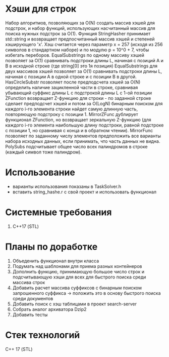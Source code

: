 # Хэши для строк
Набор алгоритмов, позволяющих за O(N) создать массив хэшей для подстрок, и набор функций, использующих насчитанный массив для поиска нужных подстрок за O(1).
Функция StringHasher принимает std::string и возвращает предпосчитанный массив хэшей и степеней хэширующего 'x'.
Хэш считается через параметр x = 257 (исходя из 256 символов в стандартном наборе) и по модулю p = 10^0 + 7, чтобы избегать переборов.
EqualSubstrings по одному массиву хэшей позволяет за O(1) сравнивать подстроки длины L, начиная с позиций А и B в исходной строке (где string[0] это 1я позиция)
EqualSubstrings для двух массивов хэшей позволяет за O(1) сравнивать подстроки длины L, начиная с позиции А в одной строке и с позиции B в другой.
HasCircleSubstr позволяет после предподсчета хэшей за O(N) определить наличие зацикленной части в строке, сравнивая убывающий суффикс длины L с подстрокой длины L с 1-ой позиции
ZFunction возвращает Z-функцию для строки - по заданной строке сделает предподсчет хэшей и потом за O(LogN) бинарным поиском для каждого i-го элемента строки найдет самую длинную часть, повторяющую подстроку с позиции 1.
MirrorZFunc дублирует функционал ZFunction, но возвращает зеркальную Z-функцию (для каждого i-го элемента наибольшую длину подстроки, равной подстроке с позиции 1, но сравнивая с конца и в обратном чтении).
MirrorFunc позволяет по заданному числу элементов предположить все варианты набора исходных данных, если принимать, что часть данных не видна.
PolySubs подсчитывает общее число всех палиндромов в строке (каждый символ тоже палиндром).

# Использование
- варианты использования показаны в TaskSolver.h
- вставить string_hashe.r с свой проект и использовать функционал

# Системные требования
1. С++17 (STL)

# Планы по доработке
1. Объеденить функционал внутри класса
2. Подумать над шаблонами для приема разных контейнеров
3. Дополнить функцию, принимающую большое число строк и подсчитывающую хэши для всех для быстрого поиска среди массива строк
4. Добавить расчет массива суффиксов с бинарным поиском запрошенного суффикса -> положить это в основу быстрого поиска среди документов
5. Добавить поиск с хэш таблицами в проект search-server
6. Собрать аналог архиватора Dzip2
7. Добавить тесты

# Стек технологий
С++ 17 (STL)




